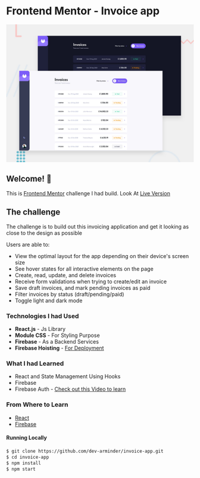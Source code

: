 # Frontend Mentor - Invoice app

![Design preview for the Invoice app coding challenge](./src/media/preview.jpg)

## Welcome! 👋

This is [Frontend Mentor](https://www.frontendmentor.io) challenge I had build.
Look At [Live Version](https://invoice-app-dev-11657.web.app/)

## The challenge

The challenge is to build out this invoicing application and get it looking as close to the design as possible

Users are able to:

- View the optimal layout for the app depending on their device's screen size
- See hover states for all interactive elements on the page
- Create, read, update, and delete invoices
- Receive form validations when trying to create/edit an invoice
- Save draft invoices, and mark pending invoices as paid
- Filter invoices by status (draft/pending/paid)
- Toggle light and dark mode

### Technologies I had Used

- **React.js** - Js Library
- **Module CSS** - For Styling Purpose
- **Firebase** - As a Backend Services
- **Firebase Hoisting** - [For Deployment](https://firebase.google.com/)

### What I had Learned

- React and State Management Using Hooks
- Firebase
- Firebase Auth - [Check out this Video to learn](https://youtu.be/PKwu15ldZ7k)

### From Where to Learn

- [React](https://reactjs.org/)
- [Firebase](https://firebase.google.com/codelabs/firebase-web#0)

#### Running Locally

```
$ git clone https://github.com/dev-arminder/invoice-app.git
$ cd invoice-app
$ npm install
$ npm start
```
